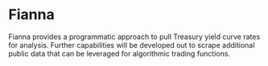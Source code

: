 # Fianna

Fianna provides a programmatic approach to pull Treasury yield curve rates for analysis. Further capabilities will be developed out to scrape additional public data that can be leveraged for algorithmic trading functions.


